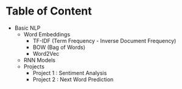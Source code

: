 # Table of Content
- Basic NLP
    - Word Embeddings
        - TF-IDF (Term Frequency - Inverse Document Frequency)
        - BOW (Bag of Words)
        - Word2Vec
    - RNN Models
    - Projects
        - Project 1 : Sentiment Analysis
        - Project 2 : Next Word Prediction